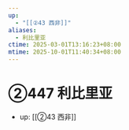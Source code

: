 ```yaml
---
up:
  - "[[②43 西非]]"
aliases:
  - 利比里亚
ctime: 2025-03-01T13:16:23+08:00
mtime: 2025-10-01T11:40:34+08:00
---
```


# ②447 利比里亚

- up: [[②43 西非]]
